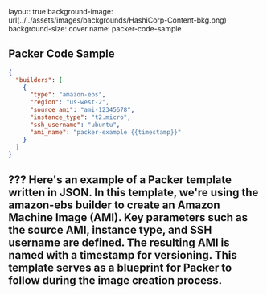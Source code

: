 layout: true
background-image: url(../../assets/images/backgrounds/HashiCorp-Content-bkg.png)
background-size: cover
name: packer-code-sample

##  Packer Code Sample

```json
{
  "builders": [
    {
      "type": "amazon-ebs",
      "region": "us-west-2",
      "source_ami": "ami-12345678",
      "instance_type": "t2.micro",
      "ssh_username": "ubuntu",
      "ami_name": "packer-example {{timestamp}}"
    }
  ]
}
```
???
Here's an example of a Packer template written in JSON. In this template, we're using the amazon-ebs builder to create an Amazon Machine Image (AMI). Key parameters such as the source AMI, instance type, and SSH username are defined. The resulting AMI is named with a timestamp for versioning. This template serves as a blueprint for Packer to follow during the image creation process.
---
